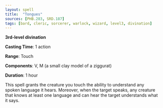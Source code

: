 ```yaml
---
layout: spell
title:  "Tongues"
sources: [PHB.283, SRD.187]
tags: [bard, cleric, sorcerer, warlock, wizard, level3, divination]
---
```


**3rd-level divination**

**Casting Time**: 1 action

**Range**: Touch

**Components**: V, M (a small clay model of a ziggurat)

**Duration**: 1 hour

This spell grants the creature you touch the ability to understand any spoken language it hears. Moreover, when the target speaks, any creature that knows at least one language and can hear the target understands what it says.
